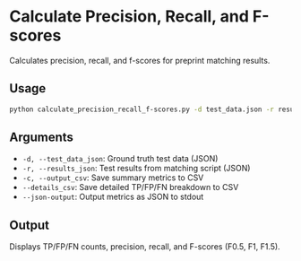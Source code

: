 # Calculate Precision, Recall, and F-scores

Calculates precision, recall, and f-scores for preprint matching results.

## Usage

```bash
python calculate_precision_recall_f-scores.py -d test_data.json -r results.json
```

## Arguments

- `-d, --test_data_json`: Ground truth test data (JSON)
- `-r, --results_json`: Test results from matching script (JSON)
- `-c, --output_csv`: Save summary metrics to CSV
- `--details_csv`: Save detailed TP/FP/FN breakdown to CSV
- `--json-output`: Output metrics as JSON to stdout

## Output

Displays TP/FP/FN counts, precision, recall, and F-scores (F0.5, F1, F1.5).